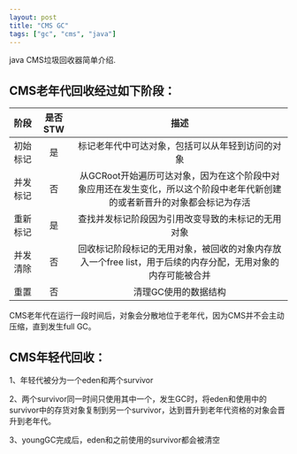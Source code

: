 ```yaml
---
layout: post
title: "CMS GC"
tags: ["gc", "cms", "java"]
---
```


java CMS垃圾回收器简单介绍.

## CMS老年代回收经过如下阶段：

|     阶段     |  是否STW   |                                描述                                |
|:----------:|:--------:|:----------------------------------------------------------------:|
|    初始标记    |    是     |                     标记老年代中可达对象，包括可以从年轻到访问的对象                     |
|    并发标记    |    否     | 从GCRoot开始遍历可达对象，因为在这个阶段中对象应用还在发生变化，所以这个阶段中老年代新创建的或者新晋升的对象都会标记为存活 |
|    重新标记    |    是     |                    查找并发标记阶段因为引用改变导致的未标记的无用对象                     |
|    并发清除    |    否     |    回收标记阶段标记的无用对象，被回收的对象内存放入一个free list，用于后续的内存分配，无用对象的内存可能被合并    |
|     重置     |    否     |                           清理GC使用的数据结构                            |

CMS老年代在运行一段时间后，对象会分散地位于老年代，因为CMS并不会主动压缩，直到发生full GC。

## CMS年轻代回收：

1、年轻代被分为一个eden和两个survivor

2、两个survivor同一时间只使用其中一个，发生GC时，将eden和使用中的survivor中的存货对象复制到另一个survivor，达到晋升到老年代资格的对象会晋升到老年代。

3、youngGC完成后，eden和之前使用的survivor都会被清空

